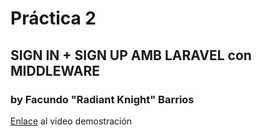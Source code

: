 # Práctica 2
## SIGN IN + SIGN UP AMB LARAVEL con MIDDLEWARE
### by Facundo "Radiant Knight" Barrios

[Enlace](https://drive.google.com/file/d/1gkHta3ONPMvVGMg9pQSLJJlVOVixYVXO/view?usp=sharing) al video demostración